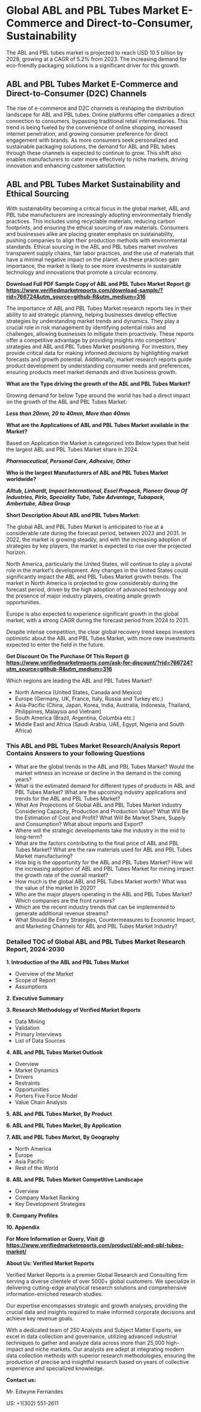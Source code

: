 <h1>Global ABL and PBL Tubes Market E-Commerce and Direct-to-Consumer, Sustainability</h1><p class=""><p>The ABL and PBL tubes market is projected to reach USD 10.5 billion by 2028, growing at a CAGR of 5.2% from 2023. The increasing demand for eco-friendly packaging solutions is a significant driver for this growth.</p><h2>ABL and PBL Tubes Market E-Commerce and Direct-to-Consumer (D2C) Channels</h2><p>The rise of e-commerce and D2C channels is reshaping the distribution landscape for ABL and PBL tubes. Online platforms offer companies a direct connection to consumers, bypassing traditional retail intermediaries. This trend is being fueled by the convenience of online shopping, increased internet penetration, and growing consumer preference for direct engagement with brands. As more consumers seek personalized and sustainable packaging solutions, the demand for ABL and PBL tubes through these channels is expected to continue to grow. This shift also enables manufacturers to cater more effectively to niche markets, driving innovation and enhancing customer satisfaction.</p><h2>ABL and PBL Tubes Market Sustainability and Ethical Sourcing</h2><p>With sustainability becoming a critical focus in the global market, ABL and PBL tube manufacturers are increasingly adopting environmentally friendly practices. This includes using recyclable materials, reducing carbon footprints, and ensuring the ethical sourcing of raw materials. Consumers and businesses alike are placing greater emphasis on sustainability, pushing companies to align their production methods with environmental standards. Ethical sourcing in the ABL and PBL tubes market involves transparent supply chains, fair labor practices, and the use of materials that have a minimal negative impact on the planet. As these practices gain importance, the market is likely to see more investments in sustainable technology and innovations that promote a circular economy.</p></p><p class=""><strong>Download Full PDF Sample Copy of ABL and PBL Tubes Market Report @ <a href="https://www.verifiedmarketreports.com/download-sample/?rid=766724&utm_source=github-R&utm_medium=316" target="_blank">https://www.verifiedmarketreports.com/download-sample/?rid=766724&utm_source=github-R&utm_medium=316</a></strong></p><p>The importance of&nbsp;ABL and PBL Tubes Market research reports lies in their ability to aid strategic planning, helping businesses develop effective strategies by understanding market trends and dynamics. They play a crucial role in risk management by identifying potential risks and challenges, allowing businesses to mitigate them proactively. These reports offer a competitive advantage by providing insights into competitors' strategies and ABL and PBL Tubes Market positioning. For investors, they provide critical data for making informed decisions by highlighting market forecasts and growth potential. Additionally, market research reports guide product development by understanding consumer needs and preferences, ensuring products meet market demands and drive business growth.</p><p><strong>What are the&nbsp;Type driving the growth of the ABL and PBL Tubes Market?</strong></p><p id="" class="">Growing demand for below Type around the world has had a direct impact on the growth of the ABL and PBL Tubes Market:</p><p class=""><em><strong>Less than 20mm, 20 to 40mm, More than 40mm</strong></em></p><p class=""><strong>What are the&nbsp;Applications&nbsp;of ABL and PBL Tubes Market available in the Market?</strong></p><p id="" class="">Based on Application the Market is categorized into Below types that held the largest ABL and PBL Tubes Market share In 2024.</p><p class=""><em><strong>Pharmaceutical, Personal Care, Adhesive, Other</strong></em></p><p class=""><strong>Who is the largest Manufacturers of ABL and PBL Tubes Market worldwide?</strong></p><p><em><strong>Alltub, Linhardt, Impact International, Essel Propack, Pioneer Group Of Industries, Pirlo, Speciality Tube, Tube Advantage, Tubapack, Ambertube, Albea Group</strong></em></p><p id="" class=""><strong>Short Description About ABL and PBL Tubes Market:</strong></p><p>The global ABL and PBL Tubes Market is anticipated to rise at a considerable rate during the forecast period, between 2023 and 2031. In 2022, the market is growing steadily, and with the increasing adoption of strategies by key players, the market is expected to rise over the projected horizon.</p><p>North America, particularly the United States, will continue to play a pivotal role in the market's development. Any changes in the United States could significantly impact the ABL and PBL Tubes Market growth trends. The market in North America is projected to grow considerably during the forecast period, driven by the high adoption of advanced technology and the presence of major industry players, creating ample growth opportunities.</p><p>Europe is also expected to experience significant growth in the global market, with a strong CAGR during the forecast period from 2024 to 2031.</p><p>Despite intense competition, the clear global recovery trend keeps investors optimistic about the ABL and PBL Tubes Market, with more new investments expected to enter the field in the future.</p><p id="" class=""><strong>Get Discount On The Purchase Of This Report @ <a href="https://www.verifiedmarketreports.com/ask-for-discount/?rid=766724?utm_source=github-R&utm_medium=316" target="_blank">https://www.verifiedmarketreports.com/ask-for-discount/?rid=766724?utm_source=github-R&utm_medium=316</a></strong></p><p class="">Which regions are leading the ABL and PBL Tubes Market?</p><ul><li>North America (United States, Canada and Mexico)</li><li>Europe (Germany, UK, France, Italy, Russia and Turkey etc.)</li><li>Asia-Pacific (China, Japan, Korea, India, Australia, Indonesia, Thailand, Philippines, Malaysia and Vietnam)</li><li>South America (Brazil, Argentina, Columbia etc.)</li><li>Middle East and Africa (Saudi Arabia, UAE, Egypt, Nigeria and South Africa)</li></ul><h3 id="" class="">This ABL and PBL Tubes Market Research/Analysis Report Contains Answers to your following Questions</h3><ul><li>What are the global trends in the ABL and PBL Tubes Market? Would the market witness an increase or decline in the demand in the coming years?</li><li>What is the estimated demand for different types of products in ABL and PBL Tubes Market? What are the upcoming industry applications and trends for the ABL and PBL Tubes Market?</li><li>What Are Projections of Global ABL and PBL Tubes Market Industry Considering Capacity, Production and Production Value? What Will Be the Estimation of Cost and Profit? What Will Be Market Share, Supply and Consumption? What about imports and Export?</li><li>Where will the strategic developments take the industry in the mid to long-term?</li><li>What are the factors contributing to the final price of ABL and PBL Tubes Market? What are the raw materials used for ABL and PBL Tubes Market manufacturing?</li><li>How big is the opportunity for the ABL and PBL Tubes Market? How will the increasing adoption of ABL and PBL Tubes Market for mining impact the growth rate of the overall market?</li><li>How much is the global ABL and PBL Tubes Market worth? What was the value of the market In 2020?</li><li>Who are the major players operating in the ABL and PBL Tubes Market? Which companies are the front runners?</li><li>Which are the recent industry trends that can be implemented to generate additional revenue streams?</li><li>What Should Be Entry Strategies, Countermeasures to Economic Impact, and Marketing Channels for ABL and PBL Tubes Market Industry?</li></ul><h3 id="" class="">Detailed TOC of Global ABL and PBL Tubes Market Research Report, 2024-2030</h3><p id="" class=""><strong>1. Introduction of the ABL and PBL Tubes Market</strong></p><ul><li>Overview of the Market</li><li>Scope of Report</li><li>Assumptions</li></ul><p id="" class=""><strong>2. Executive Summary</strong></p><p id="" class=""><strong>3. Research Methodology of Verified Market Reports</strong></p><ul><li>Data Mining</li><li>Validation</li><li>Primary Interviews</li><li>List of Data Sources</li></ul><p id="" class=""><strong>4. ABL and PBL Tubes Market Outlook</strong></p><ul><li>Overview</li><li>Market Dynamics</li><li>Drivers</li><li>Restraints</li><li>Opportunities</li><li>Porters Five Force Model</li><li>Value Chain Analysis</li></ul><p id="" class=""><strong>5. ABL and PBL Tubes Market, By Product</strong></p><p id="" class=""><strong>6. ABL and PBL Tubes Market, By Application</strong></p><p id="" class=""><strong>7. ABL and PBL Tubes Market, By Geography</strong></p><ul><li>North America</li><li>Europe</li><li>Asia Pacific</li><li>Rest of the World</li></ul><p id="" class=""><strong>8. ABL and PBL Tubes Market Competitive Landscape</strong></p><ul><li>Overview</li><li>Company Market Ranking</li><li>Key Development Strategies</li></ul><p id="" class=""><strong>9. Company Profiles</strong></p><p id="" class=""><strong>10. Appendix</strong></p><p id="" class=""><strong>For More Information or Query, Visit @ <a href="https://www.verifiedmarketreports.com/product/abl-and-pbl-tubes-market/" target="_blank">https://www.verifiedmarketreports.com/product/abl-and-pbl-tubes-market/</a></strong></p><p id="" class=""><strong>About Us: Verified Market Reports</strong></p><p id="" class="">Verified Market Reports is a premier Global Research and Consulting firm serving a diverse clientele of over 5000+ global customers. We specialize in delivering cutting-edge analytical research solutions and comprehensive information-enriched research studies.</p><p id="" class="">Our expertise encompasses strategic and growth analyses, providing the crucial data and insights required to make informed corporate decisions and achieve key revenue goals.</p><p id="" class="">With a dedicated team of 250 Analysts and Subject Matter Experts, we excel in data collection and governance, utilizing advanced industrial techniques to gather and analyze data across more than 25,000 high-impact and niche markets. Our analysts are adept at integrating modern data collection methods with superior research methodologies, ensuring the production of precise and insightful research based on years of collective experience and specialized knowledge.</p><p id="" class=""><strong>Contact us:</strong></p><p id="" class="">Mr. Edwyne Fernandes</p><p id="" class="">US: +1(302) 551-2611</p>